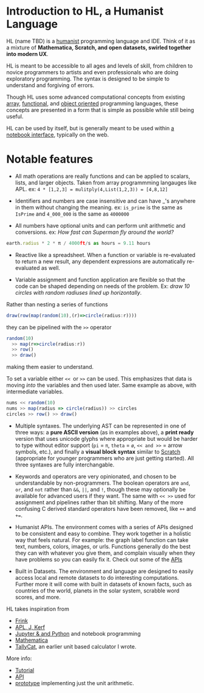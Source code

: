 # Introduction to HL, a Humanist Language

HL (name TBD) is a [humanist](https://en.wikipedia.org/wiki/Humanism) programming language and IDE.  Think of it as a mixture of **Mathematica, Scratch, and open datasets, swirled together into modern UX**.


HL is meant to be accessible to all ages and levels of skill, from children to novice programmers to artists and even professionals who are doing exploratory programming. The syntax is designed to be simple to understand and forgiving of errors.  

Though HL uses some advanced computational concepts from existing [array](https://en.wikipedia.org/wiki/Array_programming), [functional](https://en.wikipedia.org/wiki/Functional_programming), and [object oriented](https://en.wikipedia.org/wiki/Object-oriented_programming) programming languages, these concepts are presented in a form that is simple as possible while still being useful.

HL can be used by itself, but is generally meant to be used within [a notebook interface](https://en.wikipedia.org/wiki/Notebook_interface), typically on the web. 



# Notable features

* All math operations are really functions and can be applied to scalars, lists, 
  and larger objects. Taken from array programmming langauges like APL.
  ex:   `4 * [1,2,3] = mulitply(4,List(1,2,3)) = [4,8,12]`

* Identifiers and numbers are case insensitive and can have _'s anywhere in them without changing the meaning. ex: `is_prime` is the same as `IsPrime` and  `4_000_000` is the same as `4000000`

* All numbers have optional units and can perform unit arithmetic and conversions. ex: *How fast can Superman fly around the world?*

```javascript
earth.radius * 2 * π / 4000ft/s as hours = 9.11 hours
```

* Reactive like a spreadsheet. When a function or variable is re-evaluated to return a new result, any dependent expressions are automatically re-evaluated as well. 

* Variable assignment and function application are flexible so that the code can be shaped depending on needs of the problem. Ex: *draw 10 circles with random radiuses lined up horizontally*. 

Rather than nesting a series of functions
```javascript
draw(row(map(random(10),(r)=>circle(radius:r))))
```

they can be pipelined with the `>>` operator

```javascript
random(10) 
  >> map(r=>circle(radius:r)) 
  >> row() 
  >> draw()
```

making them easier to understand.

To set a variable either `<< `or `>>` can be used. This emphasizes that 
data is moving *into* the variables and then used later. Same example as above, 
with intermediate variables.

```javascript
nums << random(10)
nums >> map(radius => circle(radius)) >> circles
circles >> row() >> draw()
```

* Multiple syntaxes.  The underlying AST can be represented in one of three ways: a **pure ASCII version** (as in examples above), a **print ready** version that uses unicode glyphs where appropriate but would be harder to type without editor support (`pi` = `π`, `theta` = `ø`,  `<< and >>` = arrow symbols, etc.), and finally a **visual block syntax** similar to [Scratch](https://en.wikipedia.org/wiki/Scratch_(programming_language)) (appropriate for younger programmers who are just getting started).  All three syntaxes are fully interchangable. 

* Keywords and operators are very opinionated, and chosen to be understandable by non-programmers. The boolean operators are `and`, `or`, and `not` rather than `&&`, `||`, and `!`, though these may optionally be available for advanced users if they want. The same with `<< >>` used for assignment and pipelines rather than bit shifting.  Many of the more confusing C derived standard operators have been removed, like `++` and `+=`.

* Humanist APIs. The environment comes with a series of APIs designed to be consistent and easy to combine. They work together in a holistic way that feels natural. For example: the graph label function can take text, numbers, colors, images, or urls.  Functions generally do the best they can with whatever you give them, and complain visually when they have problems so you can easily fix it. Check out some of the [APIs](./api.md)

* Built in Datasets. The environment and language are designed to easily access local and remote datasets to do interesting computations. Further more it will come with built in datasets of known facts, such as countries of the world, planets in the solar system, scrabble word scores, and more.




HL takes inspiration from

* [Frink](https://frinklang.org/)
* [APL, J, Kerf](https://github.com/kevinlawler/kerf)
* [Jupyter & and Python](https://jupyter.org) and notebook programming
* [Mathematica](https://www.wolfram.com/mathematica/)
* [TallyCat](http://apps.josh.earth/tallycat/), an earlier unit based calculator I wrote.



More info:

* [Tutorial](./tutorial.md)
* [API](./api.md)
* [prototype](http://apps.josh.earth/tallycat/) implementing just the unit arithmetic.

